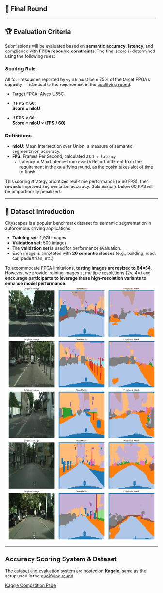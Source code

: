 ## 🏁 Final Round

---

## 🏆 Evaluation Criteria

Submissions will be evaluated based on **semantic accuracy**, **latency**, and compliance with **FPGA resource constraints**. The final score is determined using the following rules:

### Scoring Rule
All four resources reported by `vynth` must be ≤ 75% of the target FPGA's capacity — identical to the requirement in the [qualifying round](https://github.com/nycu-pcs-lab/FPGA_Challenge2025_Qualifying_Round_Challenge).
- Target FPGA: Alveo U55C

- If **FPS ≥ 60**:  
  **Score = mIoU**

- If **FPS < 60**:  
  **Score = mIoU × (FPS / 60)**

### Definitions
- **mIoU**: Mean Intersection over Union, a measure of semantic segmentation accuracy.  
- **FPS**: Frames Per Second, calculated as `1 / latency`  
  - Latency = Max Latency from `csynth` Report different from the requirement in the [qualifying round](https://github.com/nycu-pcs-lab/FPGA_Challenge2025_Qualifying_Round_Challenge), as the cosim takes alot of time to finish.

This scoring strategy prioritizes real-time performance (≥ 60 FPS), then rewards improved segmentation accuracy. Submissions below 60 FPS will be proportionally penalized.

---

## 📂 Dataset Introduction

Cityscapes is a popular benchmark dataset for semantic segmentation in autonomous driving applications.

- **Training set**: 2,975 images  
- **Validation set**: 500 images  
- The **validation set** is used for performance evaluation.  
- Each image is annotated with **20 semantic classes** (e.g., building, road, car, pedestrian, etc.)

To accommodate FPGA limitations, **testing images are resized to 64×64**. However, we provide training images at multiple resolutions (2×, 4×) and **encourage participants to leverage these high-resolution variants to enhance model performance**.
![img1](visualize_predictions.png)


---

## Accuracy Scoring System & Dataset

The dataset and evaluation system are hosted on **Kaggle**, same as the setup used in the [qualifying round](https://github.com/nycu-pcs-lab/FPGA_Challenge2025_Qualifying_Round_Challenge)

[Kaggle Competition Page](https://www.kaggle.com/t/195ff157a94e42448487db92f612b4ff)
